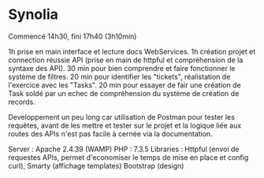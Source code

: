 # Synolia

Commencé 14h30, fini 17h40 (3h10min)

1h prise en main interface et lecture docs WebServices.
1h création projet et connection réussie API (prise en main de httpful et compréhension de la syntaxe des API).
30 min pour bien comprendre et faire fonctionner le système de filtres.
20 min pour identifier les "tickets", réalistation de l'exercice avec les "Tasks".
20 min pour essayer de fair une création de Task soldé par un echec de compréhension du système de création de records.

Developpement un peu long car utilisation de Postman pour tester les requêtes, avant de les mettre et tester sur le projet et la logique liée aux routes des APIs n'est pas facile à cernée via la documentation.

Server : Apache 2.4.39 (WAMP)
PHP : 7.3.5
Libraries : Httpful   (envoi de requestes APIs, permet d'economiser le temps de mise en place et config curl),
            Smarty    (affichage templates)
            Bootstrap (design)
